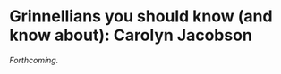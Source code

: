 Grinnellians you should know (and know about): Carolyn Jacobson
===============================================================

*Forthcoming.*

